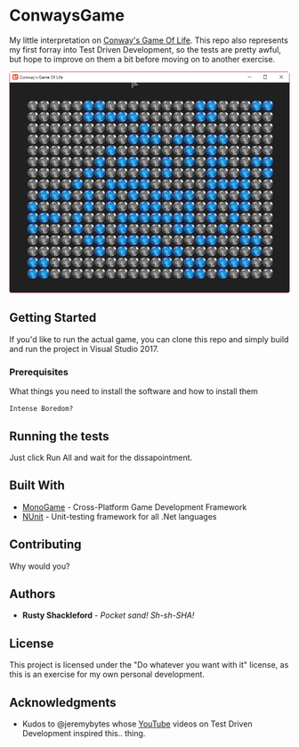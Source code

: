 # ConwaysGame

My little interpretation on [Conway's Game Of Life](https://en.wikipedia.org/wiki/Conway%27s_Game_of_Life).  This repo also represents my first forray into Test Driven Development, so the tests are pretty awful, but hope to improve on them a bit before moving on to another exercise.

![Game Of Life](https://raw.githubusercontent.com/Rusty-Shackleford/ConwaysGame/master/screenshot.png)

## Getting Started

If you'd like to run the actual game, you can clone this repo and simply build and run the project in Visual Studio 2017.

### Prerequisites

What things you need to install the software and how to install them

```
Intense Boredom?
```


## Running the tests

Just click Run All and wait for the dissapointment.


## Built With

* [MonoGame](http://www.monogame.net/) - Cross-Platform Game Development Framework
* [NUnit](https://nunit.org/) - Unit-testing framework for all .Net languages

## Contributing

Why would you?

## Authors

* **Rusty Shackleford** - *Pocket sand! Sh-sh-SHA!*


## License

This project is licensed under the "Do whatever you want with it" license, as this is an exercise for my own personal development.

## Acknowledgments

* Kudos to @jeremybytes whose [YouTube](https://www.youtube.com/channel/UC6WpUVfD0nHbhqnmzuMZCDw) videos on Test Driven Development inspired this.. thing.

